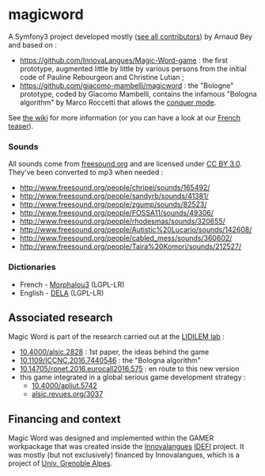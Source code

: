 magicword
=========

A Symfony3 project developed mostly ([see all contributors](CONTRIBUTORS.md)) by Arnaud Bey and based on :
* https://github.com/InnovaLangues/Magic-Word-game : the first prototype, augmented little by little by various persons from the initial code of Pauline Rebourgeon and Christine Lutian ;
* https://github.com/giacomo-mambelli/magicword : the "Bologne" prototype, coded by Giacomo Mambelli, contains the infamous "Bologna algorithm" by Marco Roccetti that allows the [conquer mode](https://github.com/InnovaLangues/MagicWord/wiki/Conquer).

See [the wiki](https://github.com/InnovaLangues/MagicWord/wiki) for more information (or you can have a look at our [French teaser](https://vimeo.com/216809745)).

### Sounds
All sounds come from [freesound.org](http://www.freesound.org/) and are licensed under [CC BY 3.0](https://creativecommons.org/licenses/by/3.0/). They've been converted to mp3 when needed :

* http://www.freesound.org/people/chripei/sounds/165492/
* http://www.freesound.org/people/sandyrb/sounds/41381/
* http://www.freesound.org/people/zgump/sounds/82523/
* http://www.freesound.org/people/FOSSA11/sounds/49306/
* http://www.freesound.org/people/rhodesmas/sounds/320655/
* http://www.freesound.org/people/Autistic%20Lucario/sounds/142608/
* http://www.freesound.org/people/cabled_mess/sounds/360602/
* http://www.freesound.org/people/Taira%20Komori/sounds/212527/

### Dictionaries
* French - [Morphalou3](https://repository.ortolang.fr/api/content/morphalou/2/LISEZ_MOI.html#idp37270384) (LGPL-LR)
* English - [DELA](http://infolingu.univ-mlv.fr/DonneesLinguistiques/Dictionnaires/telechargement.html) (LGPL-LR)

Associated research
-------------------
Magic Word is part of the research carried out at the [LIDILEM lab](http://lidilem.u-grenoble3.fr) :
* [10.4000/alsic.2828](http://dx.doi.org/10.4000/alsic.2828) : 1st paper, the ideas behind the game
* [10.1109/ICCNC.2016.7440546](http://sci-hub.cc/10.1109/ICCNC.2016.7440546) : the "Bologna algorithm"
* [10.14705/rpnet.2016.eurocall2016.575](https://halshs.archives-ouvertes.fr/halshs-01422328) : en route to this new version
* this game integrated in a global serious game development strategy :
  * [10.4000/apliut.5742](http://dx.doi.org/10.4000/apliut.5742)
  * [alsic.revues.org/3037](https://alsic.revues.org/3037)

Financing and context
---------------------
Magic Word was designed and implemented within the GAMER workpackage that was created inside the [Innovalangues](http://innovalangues.fr/realisations/ressources-ludiques/) [IDEFI](http://www.agence-nationale-recherche.fr/investissements-d-avenir/appels-a-projets/2011/initiatives-dexcellence-en-formations-innovantes-idefi/) project. It was mostly (but not exclusively) financed by Innovalangues, which is a project of [Univ. Grenoble Alpes](http://univ-grenoble-alpes.fr).
